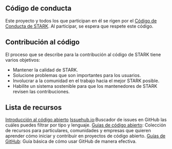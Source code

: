 ## Código de conducta

Este proyecto y todos los que participan en él se rigen por el [Código de Conducta de STARK](https://github.com/SebasDany/stark/blob/main/CODE_OF_CONDUCT.md).
Al participar, se espera que respete este código.

## Contribución al código

El proceso que se describe para la contribución al código de STARK tiene varios objetivos:

* Mantener la calidad de STARK.
* Solucione problemas que son importantes para los usuarios.
* Involucrar a la comunidad en el trabajo hacia el mejor STARK posible.
* Habilite un sistema sostenible para que los mantenedores de STARK revisen las contribuciones.

## Lista de recursos

[Introducción al código abierto](https://www.digitalocean.com/community/tutorial_series/an-introduction-to-open-source)
[Issuehub.io](http://issuehub.pro/):Buscador de issues en GitHub las cuáles puedes filtrar por tipo y lenguaje.
[Guias de código abierto](https://opensource.guide/): Colección de recursos para particulares, comunidades y empresas que quieren aprender cómo iniciar y contribuir en proyectos de código abierto.
[Guías de GitHub](https://guides.github.com/): Guía básica de cómo usar GitHub de manera efectiva.
